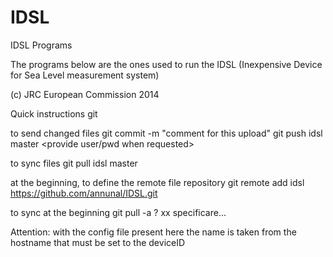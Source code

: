 IDSL
====

IDSL Programs

The programs below are the ones used to run the IDSL (Inexpensive Device for Sea Level measurement system)

(c) JRC European Commission 2014

Quick instructions git

to send changed files
git commit -m "comment for this upload"
git push idsl master
<provide user/pwd when requested>

to sync files
git pull idsl master

at the beginning, to define the remote file repository
git remote add idsl https://github.com/annunal/IDSL.git

to sync at the beginning
git pull -a ? xx specificare...

Attention:
with the config file present here the name is taken from the hostname that must be set to the deviceID
